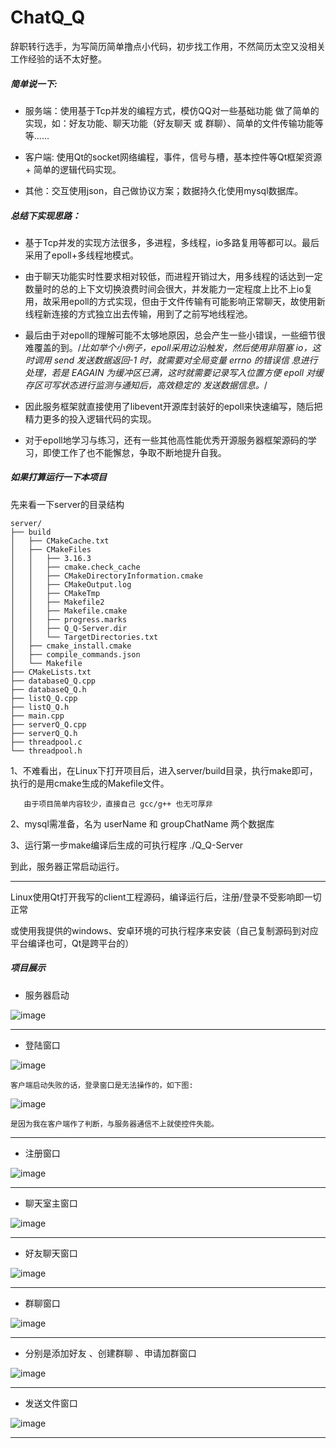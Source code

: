# ChatQ_Q
辞职转行选手，为写简历简单撸点小代码，初步找工作用，不然简历太空又没相关工作经验的话不太好整。

##### 简单说一下:

* 服务端：使用基于Tcp并发的编程方式，模仿QQ对一些基础功能 做了简单的实现，如：好友功能、聊天功能（好友聊天 或 群聊）、简单的文件传输功能等等......

* 客户端: 使用Qt的socket网络编程，事件，信号与槽，基本控件等Qt框架资源 + 简单的逻辑代码实现。

* 其他：交互使用json，自己做协议方案；数据持久化使用mysql数据库。

##### 总结下实现思路：
* 基于Tcp并发的实现方法很多，多进程，多线程，io多路复用等都可以。最后采用了epoll+多线程地模式。

 * 由于聊天功能实时性要求相对较低，而进程开销过大，用多线程的话达到一定数量时的总的上下文切换浪费时间会很大，并发能力一定程度上比不上io复用，故采用epoll的方式实现，但由于文件传输有可能影响正常聊天，故使用新线程新连接的方式独立出去传输，用到了之前写地线程池。
 * 最后由于对epoll的理解可能不太够地原因，总会产生一些小错误，一些细节很难覆盖的到。/*比如举个小例子，epoll采用边沿触发，然后使用非阻塞 io，这时调用 send 发送数据返回-1 时，就需要对全局变量 errno 的错误信 息进行处理，若是 EAGAIN 为缓冲区已满，这时就需要记录写入位置方便 epoll 对缓存区可写状态进行监测与通知后，高效稳定的 发送数据信息。*/
 * 因此服务框架就直接使用了libevent开源库封装好的epoll来快速编写，随后把精力更多的投入逻辑代码的实现。
 * 对于epoll地学习与练习，还有一些其他高性能优秀开源服务器框架源码的学习，即使工作了也不能懈怠，争取不断地提升自我。

##### 如果打算运行一下本项目

先来看一下server的目录结构
```
server/
├── build
│   ├── CMakeCache.txt
│   ├── CMakeFiles
│   │   ├── 3.16.3
│   │   ├── cmake.check_cache
│   │   ├── CMakeDirectoryInformation.cmake
│   │   ├── CMakeOutput.log
│   │   ├── CMakeTmp
│   │   ├── Makefile2
│   │   ├── Makefile.cmake
│   │   ├── progress.marks
│   │   ├── Q_Q-Server.dir
│   │   └── TargetDirectories.txt
│   ├── cmake_install.cmake
│   ├── compile_commands.json
│   └── Makefile
├── CMakeLists.txt
├── databaseQ_Q.cpp
├── databaseQ_Q.h
├── listQ_Q.cpp
├── listQ_Q.h
├── main.cpp
├── serverQ_Q.cpp
├── serverQ_Q.h
├── threadpool.c
└── threadpool.h
```
1、不难看出，在Linux下打开项目后，进入server/build目录，执行make即可，执行的是用cmake生成的Makefile文件。

       由于项目简单内容较少，直接自己 gcc/g++ 也无可厚非

2、mysql需准备，名为 userName   和   groupChatName  两个数据库

3、运行第一步make编译后生成的可执行程序    ./Q_Q-Server  

   到此，服务器正常启动运行。
****
Linux使用Qt打开我写的client工程源码，编译运行后，注册/登录不受影响即一切正常

或使用我提供的windows、安卓环境的可执行程序来安装（自己复制源码到对应平台编译也可，Qt是跨平台的）


##### 项目展示
* 服务器启动
<!--   
![image](https://github.com/DouYou-DianShuai/ChatQ_Q/blob/main/picture/%E6%9C%8D%E5%8A%A1%E5%99%A8%E5%90%AF%E5%8A%A8%E5%9B%BE.png) -->

![image](https://gitee.com/DouYou-DianShuai/ChatQ_Q/raw/main/picture/%E6%9C%8D%E5%8A%A1%E5%99%A8%E5%90%AF%E5%8A%A8%E5%9B%BE.png)
   
****
* 登陆窗口
  
<!-- ![image](https://github.com/DouYou-DianShuai/ChatQ_Q/blob/main/picture/%E7%99%BB%E5%BD%95%E7%95%8C%E9%9D%A2.png) -->
   
![image](https://gitee.com/DouYou-DianShuai/ChatQ_Q/raw/main/picture/%E7%99%BB%E5%BD%95%E7%95%8C%E9%9D%A2.png)

`客户端启动失败的话，登录窗口是无法操作的，如下图:`

<!-- ![image](https://github.com/DouYou-DianShuai/ChatQ_Q/blob/main/picture/%E5%A6%82%E6%9E%9C%E6%B2%A1%E8%83%BD%E6%88%90%E5%8A%9F%E8%BF%9E%E6%8E%A5%E6%9C%8D%E5%8A%A1%E5%99%A8%EF%BC%8C%E6%88%96%E6%9C%8D%E5%8A%A1%E5%99%A8%E4%B8%8D%E5%9C%A8%E7%BA%BF%EF%BC%8C%E5%88%99%E6%98%BE%E7%A4%BA%E4%BB%A5%E4%B8%8B%E4%B8%8D%E5%8F%AF%E6%93%8D%E4%BD%9C%E7%95%8C%E9%9D%A2%EF%BC%8C%E5%8F%AF%E4%BB%A5%E6%A3%80%E6%9F%A5%E4%B8%8Bip%E5%9C%B0%E5%9D%80.png) -->

![image](https://gitee.com/DouYou-DianShuai/ChatQ_Q/raw/main/picture/%E5%A6%82%E6%9E%9C%E6%B2%A1%E8%83%BD%E6%88%90%E5%8A%9F%E8%BF%9E%E6%8E%A5%E6%9C%8D%E5%8A%A1%E5%99%A8%EF%BC%8C%E6%88%96%E6%9C%8D%E5%8A%A1%E5%99%A8%E4%B8%8D%E5%9C%A8%E7%BA%BF%EF%BC%8C%E5%88%99%E6%98%BE%E7%A4%BA%E4%BB%A5%E4%B8%8B%E4%B8%8D%E5%8F%AF%E6%93%8D%E4%BD%9C%E7%95%8C%E9%9D%A2%EF%BC%8C%E5%8F%AF%E4%BB%A5%E6%A3%80%E6%9F%A5%E4%B8%8Bip%E5%9C%B0%E5%9D%80.png)

`是因为我在客户端作了判断，与服务器通信不上就使控件失能。`

****
* 注册窗口

<!-- ![image](https://github.com/DouYou-DianShuai/ChatQ_Q/blob/main/picture/%E6%B3%A8%E5%86%8C%E7%95%8C%E9%9D%A2.png) -->

![image](https://gitee.com/DouYou-DianShuai/ChatQ_Q/raw/main/picture/%E6%B3%A8%E5%86%8C%E7%95%8C%E9%9D%A2.png)

****
* 聊天室主窗口
  
<!-- ![image](https://github.com/DouYou-DianShuai/ChatQ_Q/blob/main/picture/%E8%81%8A%E5%A4%A9%E5%AE%A4%E7%95%8C%E9%9D%A2.png) -->


![image](https://gitee.com/DouYou-DianShuai/ChatQ_Q/raw/main/picture/%E8%81%8A%E5%A4%A9%E5%AE%A4%E7%95%8C%E9%9D%A2.png)
   
****
* 好友聊天窗口
  
<!-- ![image](https://github.com/DouYou-DianShuai/ChatQ_Q/blob/main/picture/%E5%A5%BD%E5%8F%8B%E8%81%8A%E5%A4%A9%E7%95%8C%E9%9D%A2.png) -->
   
![image](https://gitee.com/DouYou-DianShuai/ChatQ_Q/raw/main/picture/%E5%A5%BD%E5%8F%8B%E8%81%8A%E5%A4%A9%E7%95%8C%E9%9D%A2.png)

****
* 群聊窗口
  
<!-- ![image](https://github.com/DouYou-DianShuai/ChatQ_Q/blob/main/picture/%E7%BE%A4%E8%81%8A%E7%95%8C%E9%9D%A2.png) -->
   
![image](https://gitee.com/DouYou-DianShuai/ChatQ_Q/raw/main/picture/%E7%BE%A4%E8%81%8A%E7%95%8C%E9%9D%A2.png)

****
* 分别是添加好友 、创建群聊 、申请加群窗口
  
<!-- ![image](https://github.com/DouYou-DianShuai/ChatQ_Q/blob/main/picture/%E5%88%86%E5%88%AB%E6%98%AF%E6%B7%BB%E5%8A%A0%E5%A5%BD%E5%8F%8B%E3%80%81%E5%88%9B%E5%BB%BA%E7%BE%A4%E8%81%8A%E3%80%81%E7%94%B3%E8%AF%B7%E5%8A%A0%E7%BE%A4%E7%9A%84%E7%AA%97%E5%8F%A3.png) -->
   
![image](https://gitee.com/DouYou-DianShuai/ChatQ_Q/raw/main/picture/%E5%88%86%E5%88%AB%E6%98%AF%E6%B7%BB%E5%8A%A0%E5%A5%BD%E5%8F%8B%E3%80%81%E5%88%9B%E5%BB%BA%E7%BE%A4%E8%81%8A%E3%80%81%E7%94%B3%E8%AF%B7%E5%8A%A0%E7%BE%A4%E7%9A%84%E7%AA%97%E5%8F%A3.png)

****
* 发送文件窗口
  
<!-- ![image](https://github.com/DouYou-DianShuai/ChatQ_Q/blob/main/picture/%E5%8F%91%E9%80%81%E6%96%87%E4%BB%B6.png) -->

![image](https://gitee.com/DouYou-DianShuai/ChatQ_Q/raw/main/picture/%E5%8F%91%E9%80%81%E6%96%87%E4%BB%B6.png)
   
****













